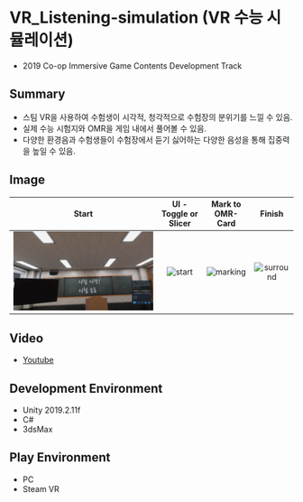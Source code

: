 # VR_Listening-simulation (VR 수능 시뮬레이션)

* 2019 Co-op Immersive Game Contents Development Track


## Summary
* 스팀 VR을 사용하여 수험생이 시각적, 청각적으로 수험장의 분위기를 느낄 수 있음.
* 실제 수능 시험지와 OMR을 게임 내에서 풀어볼 수 있음.
* 다양한 환경음과 수험생들이 수험장에서 듣기 싫어하는 다양한 음성을 통해 집중력을 높일 수 있음.


## Image

|                 Start                 |         UI - Toggle or Slicer         |             Mark to OMR-Card              |                   Finish                    |
| :-----------------------------------: | :-----------------------------------: | :---------------------------------------: | :-----------------------------------------: |
| ![title](./upload/title.jpg?raw=true) | ![start](./upload/start.gif?raw=true) | ![marking](./upload/marking.gif?raw=true) | ![surround](./upload/surround.gif?raw=true) |



## Video

* [Youtube](https://youtu.be/Hgt2C2JZ7UM "Video")


## Development Environment
* Unity 2019.2.11f
* C#
* 3dsMax


## Play Environment
* PC
* Steam VR
